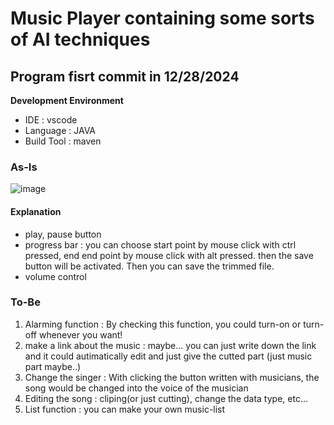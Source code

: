 # Music Player containing some sorts of AI techniques

## Program fisrt commit in 12/28/2024
**Development Environment**
- IDE : vscode
- Language : JAVA
- Build Tool : maven

### **As-Is**

![image](https://github.com/user-attachments/assets/4b34ad13-2d8e-4b4a-950d-d14b2bc0d958)




#### Explanation
- play, pause button
- progress bar : you can choose start point by mouse click with ctrl pressed, end end point by mouse click with alt pressed. then the save button will be activated.
Then you can save the trimmed file.
- volume control



### **To-Be**
1. Alarming function : By checking this function, you could turn-on or turn-off whenever you want!
2. make a link about the music : maybe... you can just write down the link and it could autimatically edit and just give the cutted part (just music part maybe..)
3. Change the singer : With clicking the button written with musicians, the song would be changed into the voice of the musician
4. Editing the song : cliping(or just cutting), change the data type, etc...
5. List function : you can make your own music-list

